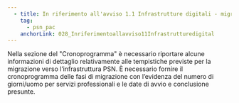 ```yaml
---
  - title: In riferimento all'avviso 1.1 Infrastrutture digitali - migrazione PSN - PAC Pilota, quali informazioni è necessario riportare all'interno della "Tabella D - Cronoprogramma"?
    tag:
      - psn_pac
    anchorLink: 028_Inriferimentoallavviso11Infrastrutturedigital
---
```


Nella sezione del "Cronoprogramma" è necessario riportare alcune informazioni di dettaglio relativamente alle tempistiche previste per la migrazione verso l’infrastruttura PSN. È necessario fornire il cronoprogramma delle fasi di migrazione con l’evidenza del numero di giorni/uomo per servizi professionali e le date di avvio e conclusione presunte.
